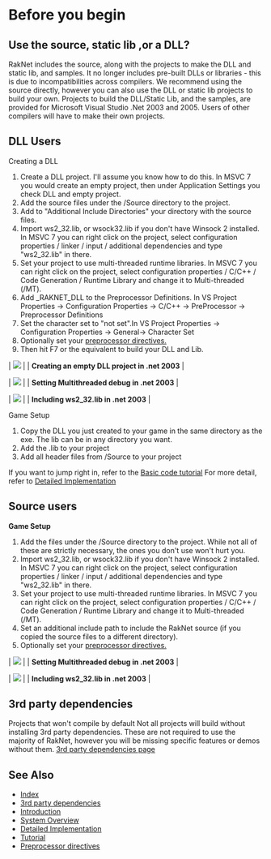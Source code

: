 # Before you begin 

## Use the source, static lib ,or a DLL?

RakNet includes the source, along with the projects to make the DLL and static lib, and samples. It no longer includes pre-built DLLs or libraries - this is due to incompatibilities across compilers. We recommend using the source directly, however you can also use the DLL or static lib projects to build your own. Projects to build the DLL/Static Lib, and the samples, are provided for Microsoft Visual Studio .Net 2003 and 2005\. Users of other compilers will have to make their own projects.

## DLL Users

Creating a DLL

1.  Create a DLL project. I'll assume you know how to do this. In MSVC 7 you would create an empty project, then under Application Settings you check DLL and empty project.
2.  Add the source files under the /Source directory to the project.
3.  Add to "Additional Include Directories" your directory with the source files.
4.  Import ws2_32.lib, or wsock32.lib if you don't have Winsock 2 installed. In MSVC 7 you can right click on the project, select configuration properties / linker / input / additional dependencies and type "ws2_32.lib" in there.
5.  Set your project to use multi-threaded runtime libraries. In MSVC 7 you can right click on the project, select configuration properties / C/C++ / Code Generation / Runtime Library and change it to Multi-threaded (/MT).
6.  Add _RAKNET_DLL to the Preprocessor Definitions. In VS Project Properties -> Configuration Properties -> C/C++ -> PreProcessor -> Preprocessor Definitions
7.  Set the character set to "not set".In VS Project Properties -> Configuration Properties -> General-> Character Set
8.  Optionally set your [preprocessor directives.](preprocessordirectives.html)
9.  Then hit F7 or the equivalent to build your DLL and Lib.

| [![](makedllsmall.jpg)](makedll.jpg)
 |
| **Creating an empty DLL project in .net 2003** |

| [![](multithreadeddebugsmall.jpg)](multithreadeddebug.jpg)
 |
| **Setting Multithreaded debug in .net 2003** |

| [![](ws2_32includesmall.jpg)](ws2_32include.jpg)
 |
| **Including ws2_32.lib in .net 2003** |

Game Setup

1.  Copy the DLL you just created to your game in the same directory as the exe. The lib can be in any directory you want.
2.  Add the .lib to your project
3.  Add all header files from /Source to your project

If you want to jump right in, refer to the [Basic code tutorial](tutorial.html)
For more detail, refer to [Detailed Implementation](detailedimplementation.html) 

## Source users 

**Game Setup**

1.  Add the files under the /Source directory to the project. While not all of these are strictly necessary, the ones you don't use won't hurt you.
2.  Import ws2_32.lib, or wsock32.lib if you don't have Winsock 2 installed. In MSVC 7 you can right click on the project, select configuration properties / linker / input / additional dependencies and type "ws2_32.lib" in there.
3.  Set your project to use multi-threaded runtime libraries. In MSVC 7 you can right click on the project, select configuration properties / C/C++ / Code Generation / Runtime Library and change it to Multi-threaded (/MT).
4.  Set an additional include path to include the RakNet source (if you copied the source files to a different directory).
5.  Optionally set your [preprocessor directives.](preprocessordirectives.html)

| [![](multithreadeddebugsmall.jpg)](multithreadeddebug.jpg)
 |
| **Setting Multithreaded debug in .net 2003** |

| [![](ws2_32includesmall.jpg)](ws2_32include.jpg)
 |
| **Including ws2_32.lib in .net 2003** |

## 3rd party dependencies 

<span class="RakNetBlueHeader">Projects that won't compile by default</span> Not all projects will build without installing 3rd party dependencies. These are not required to use the majority of RakNet, however you will be missing specific features or demos without them. [3rd party dependencies page](dependencies.html)

## See Also

* [Index](index.html)
* [3rd party dependencies](dependencies.html)
* [Introduction](introduction.html)
* [System Overview](systemoverview.html)
* [Detailed Implementation](detailedimplementation.html)
* [Tutorial](tutorial.html)
* [Preprocessor directives](preprocessordirectives.html)
